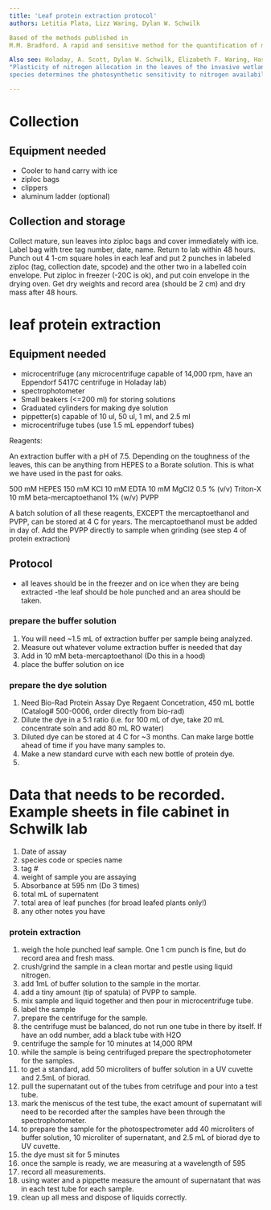 ```yaml
---
title: 'Leaf protein extraction protocol'
authors: Letitia Plata, Lizz Waring, Dylan W. Schwilk

Based of the methods published in 
M.M. Bradford. A rapid and sensitive method for the quantification of microgram quantities of protein utilizing the principle of protein-dye binding. Anal Biochem, 72 (1976), pp. 248–254

Also see: Holaday, A. Scott, Dylan W. Schwilk, Elizabeth F. Waring, Hasitha Guvvala, Chelsea M. Griffin, and O. Milo Lewis.
"Plasticity of nitrogen allocation in the leaves of the invasive wetland grass, Phalaris arundinacea and co-occurring Carex
species determines the photosynthetic sensitivity to nitrogen availability." Journal of plant physiology 177 (2015): 20-29.

---
```



# Collection #

## Equipment needed ##

- Cooler to hand carry with ice
- ziploc bags
- clippers
- aluminum ladder (optional)

## Collection and storage

Collect mature, sun leaves into ziploc bags and cover immediately with ice. Label bag with tree tag number, date, name. Return to lab within 48 hours.  Punch out 4  1-cm square holes in each leaf and put 2 punches in labeled ziploc (tag, collection date, spcode) and the other two in a labelled coin envelope. Put ziploc in freezer (-20C is ok), and put coin envelope in the drying oven.  Get dry weights and record area (should be 2 cm) and dry mass after 48 hours.

# leaf protein extraction #

## Equipment needed ##

- microcentrifuge (any microcentrifuge capable of 14,000 rpm, have an Eppendorf 5417C centrifuge in Holaday lab)
- spectrophotometer
- Small beakers (<=200 ml) for storing solutions
- Graduated cylinders for making dye solution
- pippetter(s) capable of 10 ul, 50 ul, 1 ml, and 2.5 ml
- microcentrifuge tubes (use 1.5 mL eppendorf tubes)

Reagents:

An extraction buffer with a pH of 7.5. Depending on the toughness of the leaves, this can be anything from HEPES to a Borate solution. This is what we have used in the past for oaks.

500 mM HEPES
150 mM KCl
10 mM EDTA
10 mM MgCl2
0.5 % (v/v) Triton-X
10 mM beta-mercaptoethanol
1% (w/v) PVPP

A batch solution of all these reagents, EXCEPT the mercaptoethanol and PVPP, can be stored at 4 C for years. The mercaptoethanol must be added in day of. Add the PVPP directly to sample when grinding (see step 4 of protein extraction)

## Protocol ##

- all leaves should be in the freezer and on ice when they are being extracted
-the leaf should be hole punched and an area should be taken.


### prepare the buffer solution ###

1. You will need ~1.5 mL of extraction buffer per sample being analyzed.  
2. Measure out whatever volume extraction buffer is needed that day
3. Add in 10 mM beta-mercaptoethanol (Do this in a hood)
3. place the buffer solution on ice

### prepare the dye solution ###

1. Need Bio-Rad Protein Assay Dye Regaent Concetration, 450 mL bottle (Catalog# 500-0006, order directly from bio-rad)
2. Dilute the dye in a 5:1 ratio (i.e. for 100 mL of dye, take 20 mL concentrate soln and add 80 mL RO water)
3. Diluted dye can be stored at 4 C for ~3 months.  Can make large bottle ahead of time if you have many samples to.
4. Make a new standard curve with each new bottle of protein dye.
5. 

# Data that needs to be recorded.  Example sheets in file cabinet in Schwilk lab
1. Date of assay
2. species code or species name
3. tag #
4. weight of sample you are assaying
5. Absorbance at 595 nm (Do 3 times)
6. total mL of supernatent
7. total area of leaf punches (for broad leafed plants only!)
8. any other notes you have

### protein extraction ###

1. weigh the hole punched leaf sample. One 1 cm punch is fine, but do record area and fresh mass.
2. crush/grind the sample in a clean mortar and pestle using liquid nitrogen.
3. add 1mL of buffer solution to the sample in the mortar.
4. add a tiny amount (tip of spatula) of PVPP to sample.
5. mix sample and liquid together and then pour in microcentrifuge tube.
6. label the sample 
7. prepare the centrifuge for the sample.
8. the centrifuge must be balanced, do not run one tube in there by itself. If have an odd number, add a black tube with H2O
8. centrifuge the sample for 10 minutes at 14,000 RPM
9. while the sample is being centrifuged prepare the spectrophotometer for the samples.
10. to get a standard, add 50 microliters of buffer solution in a UV cuvette and 2.5mL of biorad.
11. pull the supernatant out of the tubes from cetrifuge and pour into a test tube.
12. mark the meniscus of the test tube, the exact amount of supernatant will need to be recorded after the samples have been through the spectrophotometer.
13. to prepare the sample for the photospectrometer add 40 microliters of buffer solution, 10 microliter of supernatant, and 2.5 mL of biorad dye to UV cuvette.
14. the dye must sit for 5 minutes
15. once the sample is ready, we are measuring at a wavelength of 595
16. record all measurements.  
17. using water and a pippette measure the amount of supernatant that was in each test tube for each sample.
18. clean up all mess and dispose of liquids correctly.
